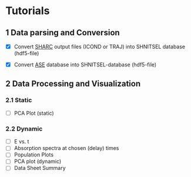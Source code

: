 # Tutorials

## 1 Data parsing and Conversion

- [x] Convert [SHARC](https://sharc-md.org/) output files (ICOND or TRAJ) into SHNITSEL database (hdf5-file)
- [x] Convert [ASE](https://wiki.fysik.dtu.dk/ase/ase/db/db.html) database into SHNITSEL-database (hdf5-file)


## 2 Data Processing and Visualization

### 2.1 Static

- [ ] PCA Plot (static)

### 2.2 Dynamic 

- [ ] E vs. t
- [ ] Absorption spectra at chosen (delay) times
- [ ] Population Plots
- [ ] PCA plot (dynamic)
- [ ] Data Sheet Summary
